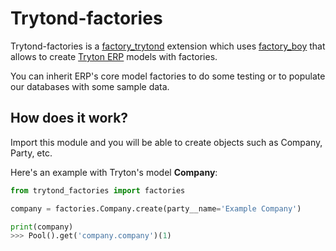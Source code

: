 # Trytond-factories

Trytond-factories is a [factory_trytond](https://github.com/calidae/factory-trytond) extension which uses [factory_boy](https://factoryboy.readthedocs.io/en/latest/introduction.html) that allows to create [Tryton ERP](https://www.tryton.org/) models with factories.

You can inherit ERP's core model factories to do some testing or to populate our databases with some sample data.

## How does it work?

Import this module and you will be able to create objects such as Company, Party, etc.

Here's an example with Tryton's model **Company**:
```python
from trytond_factories import factories

company = factories.Company.create(party__name='Example Company')

print(company)
>>> Pool().get('company.company')(1)
```
